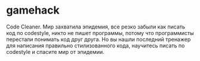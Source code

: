 # gamehack

Code Cleaner.
Мир захватила эпидемия, все резко забыли как писать код по codestyle, никто не пишет программы, потому что программисты перестали понимать код друг друга. Но вы нашли последний тренажер для написания правильно стилизованного кода, научитесь писать по codestyle и спасите мир от эпидемии.  
